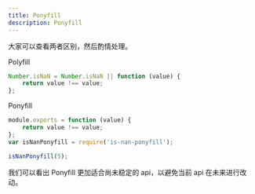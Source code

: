 ```yaml
---
title: Ponyfill
description: Ponyfill
---
```


大家可以查看两者区别，然后酌情处理。

Polyfill

```js
Number.isNaN = Number.isNaN || function (value) {
	return value !== value;
};
```

Ponyfill

```js
module.exports = function (value) {
	return value !== value;
};
var isNanPonyfill = require('is-nan-ponyfill');

isNanPonyfill(5);
```

我们可以看出 Ponyfill 更加适合尚未稳定的 api，以避免当前 api 在未来进行改动。